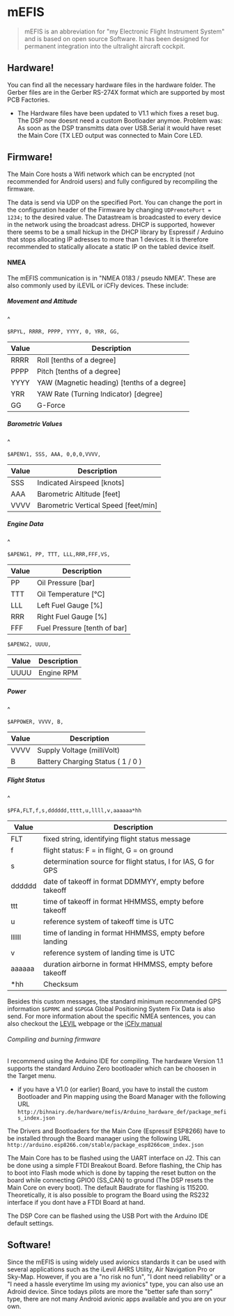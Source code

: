 # mEFIS

>mEFIS is an abbreviation for "my Electronic Flight Instrument System" and is based on open source Software. It has been designed for permanent integration into the ultralight aircraft cockpit.

## Hardware!

  You can find all the necessary hardware files in the hardware folder. The Gerber files are in the Gerber RS-274X format which are supported by most PCB Factories.
  - The Hardware files have been updated to V1.1 which fixes a reset bug. The DSP now doesnt need a custom Bootloader anymoe. Problem was: As soon as the DSP transmitts data over USB.Serial it would have reset the Main Core (TX LED output was connected to Main Core LED.

## Firmware!

The Main Core hosts a Wifi network which can be encrypted (not recommended for Android users) and fully configured by recompiling the firmware.

The data is send via UDP on the specified Port. You can change the port in the configuration header of the Firmware by changing `UDPremotePort = 1234;` to the desired value.
The Datastream is broadcasted to every device in the network using the broadcast adress. 
DHCP is supported, however there seems to be a small hickup in the DHCP library by Espressif / Arduino that stops allocating IP adresses to more than 1 devices. It is therefore recommended to statically allocate a static IP on the tabled device itself.
#### NMEA

The mEFIS communication is in "NMEA 0183 / pseudo NMEA”. These are also commonly used by iLEVIL or iCFly devices. These include:
##### Movement and Attitude
^
```
$RPYL, RRRR, PPPP, YYYY, 0, YRR, GG,
```
| Value | Description |
| --- | --- |
| RRRR | Roll [tenths of a degree] |
| PPPP | Pitch [tenths of a degree] |
| YYYY | YAW (Magnetic heading) [tenths of a degree] |
| YRR | YAW Rate (Turning Indicator) [degree] |
| GG | G-Force |

##### Barometric Values
^
```
$APENV1, SSS, AAA, 0,0,0,VVVV,
```
| Value | Description |
| --- | --- |
| SSS | Indicated Airspeed [knots] |
| AAA | Barometric Altitude [feet] |
| VVVV | Barometric Vertical Speed [feet/min]|

##### Engine Data
^
```
$APENG1, PP, TTT, LLL,RRR,FFF,VS,
```
| Value | Description |
| --- | --- |
| PP | Oil Pressure [bar] |
| TTT | Oil Temperature [°C] |
| LLL | Left Fuel Gauge [%] |
| RRR | Right Fuel Gauge [%] |
| FFF | Fuel Pressure [tenth of bar] |

```
$APENG2, UUUU,
```
| Value | Description |
| --- | --- |
| UUUU | Engine RPM |

##### Power
^
```
$APPOWER, VVVV, B,
```
| Value | Description |
| --- | --- |
| VVVV | Supply Voltage (milliVolt) |
| B | Battery Charging Status ( 1 / 0 ) |

##### Flight Status
^

```
$PFA,FLT,f,s,dddddd,tttt,u,llll,v,aaaaaa*hh
```
| Value | Description |
| --- | --- |
| FLT | fixed string, identifying flight status message |
| f | flight status: F = in flight, G = on ground |
| s | determination source for flight status, I for IAS, G for GPS |
| dddddd | date of takeoff in format DDMMYY, empty before takeoff |
| ttt | time of takeoff in format HHMMSS, empty before takeoff |
| u | reference system of takeoff time is UTC |
| llllll | time of landing in format HHMMSS, empty before landing |
| v | reference system of landing time is UTC |
| aaaaaa | duration airborne in format HHMMSS, empty before takeoff |
| *hh | Checksum |


Besides this custom messages, the standard minimum recommended GPS information `$GPRMC` and `$GPGGA` Global Positioning System Fix Data is also send. For more information about the specific NMEA sentences, you can also checkout the [LEVIL](http://aviation.levil.com) webpage or the [iCFly manual](https://www.siebert.aero/media/products/Handbuch_ICflyAHRSII.pdf)

###### Compiling and burning firmware

I recommend using the Arduino IDE for compiling. The hardware Version 1.1 supports the standard Arduino Zero bootloader which can be choosen in the Target menu.

- if you have a V1.0 (or earlier) Board, you have to install the custom Bootloader and Pin mapping using the Board Manager with the following URL
```http://bihnairy.de/hardware/mefis/Arduino_hardware_def/package_mefis_index.json```


The Drivers and Bootloaders for the Main Core (Espressif ESP8266) have to be installed through the Board manager using the following URL
```http://arduino.esp8266.com/stable/package_esp8266com_index.json```

The Main Core has to be flashed using the UART interface on J2. This can be done using a simple FTDI Breakout Board. Before flashing, the Chip has to boot into Flash mode which is done by tapping the reset button on the board while connecting GPIO0 (SS_CAN) to ground (The DSP resets the Main Core on every boot). The default Baudrate for flashing is 115200. Theoretically, it is also possible to program the Board using the RS232 interface if you dont have a FTDI Board at hand.

The DSP Core can be flashed using the USB Port with the Arduino IDE default settings.

## Software!

Since the mEFIS is using widely used avionics standards it can be used with several applications such as the iLevil AHRS Utility, Air Navigation Pro or Sky-Map. However, if you are a "no risk no fun", "I dont need reliability" or a "I need a hassle everytime Im using my avionics" type, you can also use an Adroid device. Since todays pilots are more the "better safe than sorry" type, there are not many Android avionic apps available and you are on your own.
